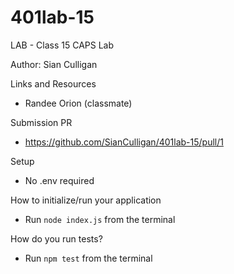 # 401lab-15

LAB - Class 15
CAPS Lab

Author: Sian Culligan 

Links and Resources
- Randee Orion (classmate)

Submission PR
- https://github.com/SianCulligan/401lab-15/pull/1


Setup
- No .env required

How to initialize/run your application 
- Run ``node index.js`` from the terminal

How do you run tests?
- Run ``npm test`` from the terminal
